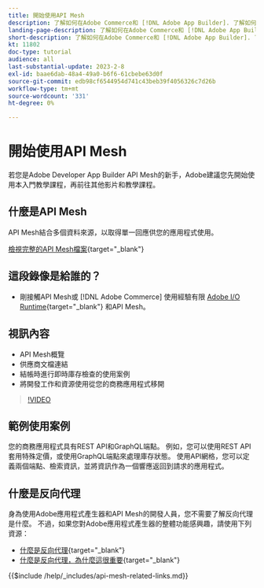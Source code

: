 ```yaml
---
title: 開始使用API Mesh
description: 了解如何在Adobe Commerce和 [!DNL Adobe App Builder]. 了解如何安裝Adobe應用程式產生器、處理專案、建立圖形反向Proxy等。
landing-page-description: 了解如何在Adobe Commerce和 [!DNL Adobe App Builder]. 了解如何安裝AdobeIO、使用專案、建立圖形反向Proxy等。
short-description: 了解如何在Adobe Commerce和 [!DNL Adobe App Builder]. 了解如何安裝AdobeIO、使用專案、建立圖形反向Proxy等。
kt: 11802
doc-type: tutorial
audience: all
last-substantial-update: 2023-2-8
exl-id: baae6dab-48a4-49a0-b6f6-61cbebe63d0f
source-git-commit: edb98cf6544954d741c43beb39f4056326c7d26b
workflow-type: tm+mt
source-wordcount: '331'
ht-degree: 0%

---
```


# 開始使用API Mesh

若您是Adobe Developer App Builder API Mesh的新手，Adobe建議您先開始使用本入門教學課程，再前往其他影片和教學課程。

## 什麼是API Mesh

API Mesh結合多個資料來源，以取得單一回應供您的應用程式使用。

[檢視完整的API Mesh檔案](https://developer.adobe.com/graphql-mesh-gateway/gateway/overview/){target="_blank"}

## 這段錄像是給誰的？

* 剛接觸API Mesh或 [!DNL Adobe Commerce] 使用經驗有限 [Adobe I/O Runtime](https://developer.adobe.com/runtime/docs/guides/overview/){target="_blank"} 和API Mesh。

## 視訊內容

* API Mesh概覽
* 供應商文檔連結
* 結帳時進行即時庫存檢查的使用案例
* 將開發工作和資源使用從您的商務應用程式移開

>[!VIDEO](https://video.tv.adobe.com/v/3417534?quality=12&learn=on)

## 範例使用案例

您的商務應用程式具有REST API和GraphQL端點。 例如，您可以使用REST API套用特殊定價，或使用GraphQL端點來處理庫存狀態。 使用API網格，您可以定義兩個端點、檢索資訊，並將資訊作為一個響應返回到請求的應用程式。

## 什麼是反向代理

身為使用Adobe應用程式產生器和API Mesh的開發人員，您不需要了解反向代理是什麼。 不過，如果您對Adobe應用程式產生器的整體功能感興趣，請使用下列資源：

* [什麼是反向代理](https://www.imperva.com/learn/performance/reverse-proxy/){target="_blank"}
* [什麼是反向代理，為什麼這很重要](https://blog.hubspot.com/website/reverse-proxy){target="_blank"}

{{$include /help/_includes/api-mesh-related-links.md}}
